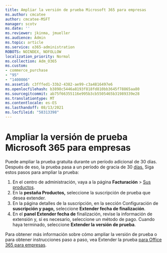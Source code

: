 ```yaml
---
title: Ampliar la versión de prueba Microsoft 365 para empresas
ms.author: cmcatee
author: cmcatee-MSFT
manager: scotv
ms.date: ''
ms.reviewer: jkinma, jmueller
ms.audience: Admin
ms.topic: article
ms.service: o365-administration
ROBOTS: NOINDEX, NOFOLLOW
localization_priority: Normal
ms.collection: Adm_O365
ms.custom:
- commerce_purchase
- "95"
- "1400006"
ms.assetid: c3fffed1-33b2-4382-ae99-c3a4816497e6
ms.openlocfilehash: b3898c5446a8193f818fd810bb3645f78865aa80
ms.sourcegitcommit: ab75f66355116e995b3cb5505465b31989339e28
ms.translationtype: MT
ms.contentlocale: es-ES
ms.lasthandoff: 08/13/2021
ms.locfileid: "58313398"
---
```

# <a name="extend-your-trial-for-microsoft-365-for-business"></a>Ampliar la versión de prueba Microsoft 365 para empresas

Puede ampliar la prueba gratuita durante un período adicional de 30 días. Después de eso, la prueba pasa a un período de gracia de 30 [días.](https://docs.microsoft.com/alchemyinsights/grace-period-for-microsoft-365-free-trial) Siga estos pasos para ampliar la prueba:
  
1. En el centro de administración, vaya a la página **Facturación** \> [Sus productos](https://go.microsoft.com/fwlink/p/?linkid=842054).
2. En la **pestaña Productos,** seleccione la suscripción de prueba que desea extender.
3. En la página detalles de la suscripción, en la sección Configuración de **suscripción y pago,** seleccione **Extender fecha de finalización**.
4. En el **panel Extender fecha de** finalización, revise la información de extensión y, si es necesario, seleccione un método de pago. Cuando haya terminado, seleccione **Extender la versión de prueba**.

Para obtener más información sobre cómo ampliar la versión de prueba o para obtener instrucciones paso a paso, vea Extender la prueba [para Office 365 para empresas](https://docs.microsoft.com/microsoft-365/commerce/extend-your-trial).